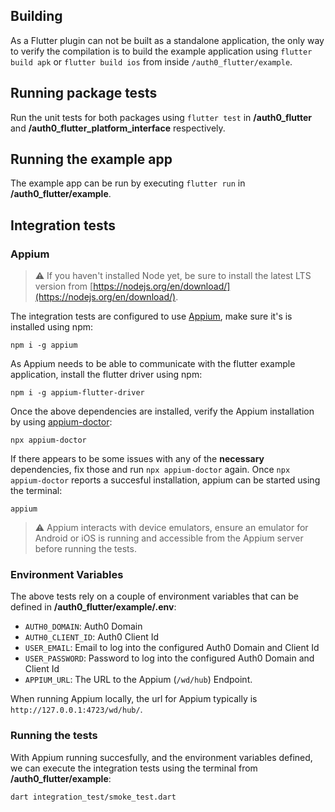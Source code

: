 ## Building

As a Flutter plugin can not be built as a standalone application, the only way to verify the compilation is to build the example application using `flutter build apk` or `flutter build ios` from inside `/auth0_flutter/example`.

## Running package tests

Run the unit tests for both packages using `flutter test` in **/auth0_flutter** and **/auth0_flutter_platform_interface** respectively.

## Running the example app

The example app can be run by executing `flutter run` in **/auth0_flutter/example**.

## Integration tests

### Appium

> ⚠️ If you haven't installed Node yet, be sure to install the latest LTS version from [https://nodejs.org/en/download/](https://nodejs.org/en/download/).

The integration tests are configured to use [Appium](https://appium.io/), make sure it's is installed using npm:

```
npm i -g appium
```

As Appium needs to be able to communicate with the flutter example application, install the flutter driver using npm:

```
npm i -g appium-flutter-driver
```

Once the above dependencies are installed, verify the Appium installation by using [appium-doctor](https://github.com/appium/appium-doctor):

```
npx appium-doctor
```

If there appears to be some issues with any of the **necessary** dependencies, fix those and run `npx appium-doctor` again.
Once `npx appium-doctor` reports a succesful installation, appium can be started using the terminal:

```
appium
```

> ⚠️ Appium interacts with device emulators, ensure an emulator for Android or iOS is running and accessible from the Appium server before running the tests.

### Environment Variables

The above tests rely on a couple of environment variables that can be defined in **/auth0_flutter/example/.env**:

- `AUTH0_DOMAIN`: Auth0 Domain
- `AUTH0_CLIENT_ID`: Auth0 Client Id
- `USER_EMAIL`: Email to log into the configured Auth0 Domain and Client Id
- `USER_PASSWORD`: Password to log into the configured Auth0 Domain and Client Id
- `APPIUM_URL`: The URL to the Appium (`/wd/hub`) Endpoint.

When running Appium locally, the url for Appium typically is `http://127.0.0.1:4723/wd/hub/`.

### Running the tests

With Appium running succesfully, and the environment variables defined, we can execute the integration tests using the terminal from **/auth0_flutter/example**:

```
dart integration_test/smoke_test.dart
```

